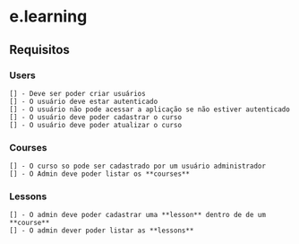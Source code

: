 
# e.learning

## Requisitos

### Users

    [] - Deve ser poder criar usuários
    [] - O usuário deve estar autenticado
    [] - O usuário não pode acessar a aplicação se não estiver autenticado
    [] - O usuário deve poder cadastrar o curso
    [] - O usuário deve poder atualizar o curso

### Courses

    [] - O curso so pode ser cadastrado por um usuário administrador
    [] - O Admin deve poder listar os **courses**

### Lessons

    [] - O admin deve poder cadastrar uma **lesson** dentro de de um **course**
    [] - O admin dever poder listar as **lessons**
